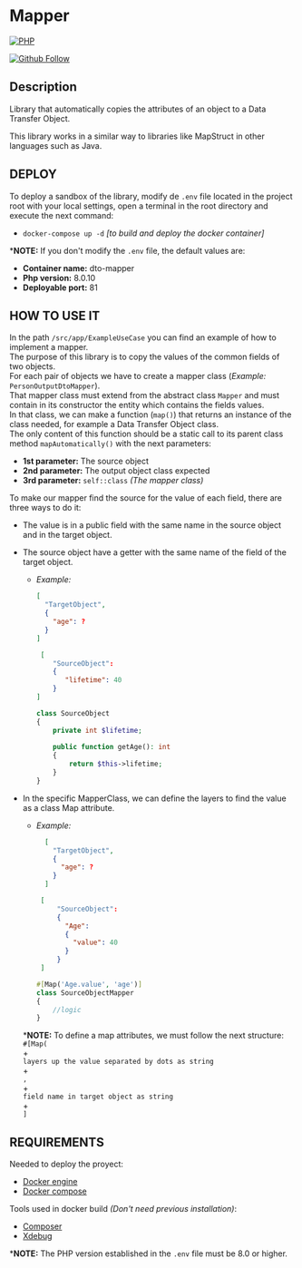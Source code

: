 # Mapper

[![PHP](https://img.shields.io/badge/LANGUAGE-PHP-green.svg)](https://www.php.net/)

[![Github Follow](https://img.shields.io/github/followers/lucleads?style=social)](https://github.com/lucleads)

## Description

Library that automatically copies the attributes of an object to a Data Transfer Object.

This library works in a similar way to libraries like MapStruct in other languages such as Java.

## DEPLOY

To deploy a sandbox of the library, modify de `.env` file located in the project root with your local settings, open a terminal in the root directory and execute the next command:

- `docker-compose up -d` *[to build and deploy the docker container]*

***NOTE:** If you don't modify the `.env` file, the default values are:

- **Container name:** dto-mapper
- **Php version:** 8.0.10
- **Deployable port:** 81

## HOW TO USE IT

In the path `/src/app/ExampleUseCase` you can find an example of how to implement a mapper.<br>
The purpose of this library is to copy the values of the common fields of two objects.<br>
For each pair of objects we have to create a mapper class (*Example:* `PersonOutputDtoMapper`).<br>
That mapper class must extend from the abstract class `Mapper` and must contain in its constructor the entity which contains the fields values.<br>
In that class, we can make a function (`map()`) that returns an instance of the class needed, for example a Data Transfer Object class.<br>
The only content of this function should be a static call to its parent class method `mapAutomatically()` with the next parameters:

- **1st parameter:** The source object
- **2nd parameter:** The output object class expected
- **3rd parameter:** `self::class` *(The mapper class)*<br>

To make our mapper find the source for the value of each field, there are three ways to do it:

- The value is in a public field with the same name in the source object and in the target object.
- The source object have a getter with the same name of the field of the target object.
    - *Example:*
      ``` json
      [
        "TargetObject",
        {
          "age": ?
        }
      ]
      ```

      ``` json
       [
          "SourceObject":
          {
             "lifetime": 40
          }
      ]
      ```
      ``` php
      class SourceObject 
      {
          private int $lifetime;
          
          public function getAge(): int
          {
              return $this->lifetime;
          }
      }
      ```

- In the specific MapperClass, we can define the layers to find the value as a class Map attribute.
    - *Example:*
      ``` json
        [
          "TargetObject",
          {
            "age": ?
          }
        ]
        ```
       ``` json
        [
            "SourceObject":
            {
              "Age":
              {
                "value": 40
              }
            }
        ]
        ```

        ``` php
        #[Map('Age.value', 'age')]
        class SourceObjectMapper
        {
            //logic
        }
        ```

  ***NOTE:** To define a map attributes, we must follow the next structure:<br>
  `#[Map(` <br>+<br> `layers up the value separated by dots as string`<br>+<br>`,`<br>+<br>`field name in target object as string`<br>+<br>`]`

## REQUIREMENTS

Needed to deploy the proyect:

- [Docker engine](https://docs.docker.com/engine/install/)
- [Docker compose](https://docs.docker.com/compose/install/)

Tools used in docker build *(Don't need previous installation)*:

- [Composer](https://getcomposer.org/download/)
- [Xdebug](http://xdebug.org/)

***NOTE:** The PHP version established in the `.env` file must be 8.0 or higher.
